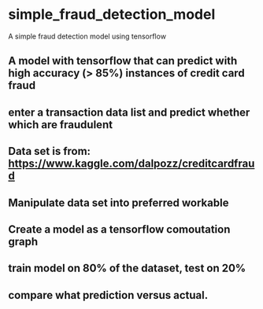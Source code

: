 # simple_fraud_detection_model
 A simple fraud detection model using tensorflow


 ## A model with tensorflow that can predict with high accuracy (> 85%) instances of credit card fraud

 ## enter a transaction data list and predict whether which are fraudulent

 ## Data set is from: https://www.kaggle.com/dalpozz/creditcardfraud


 ## Manipulate data set into preferred workable


## Create a model as a tensorflow comoutation graph


 ## train model on 80% of the dataset, test on 20%

 ## compare what prediction versus actual.
